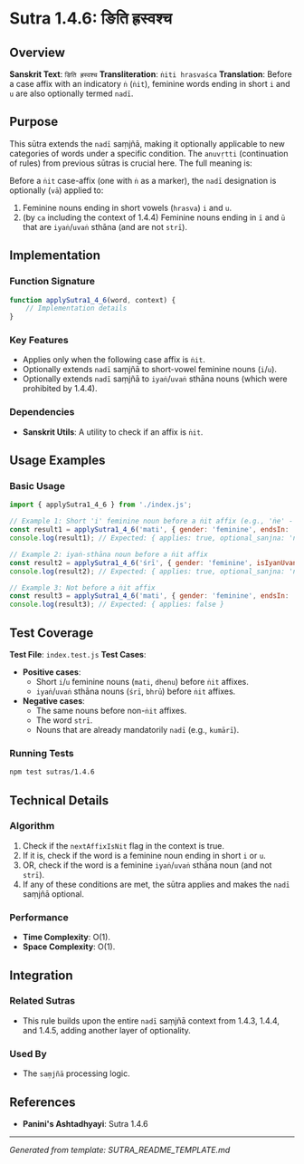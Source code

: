 # Sutra 1.4.6: ङिति ह्रस्वश्च

## Overview

**Sanskrit Text**: `ङिति ह्रस्वश्च`
**Transliteration**: `ṅiti hrasvaśca`
**Translation**: Before a case affix with an indicatory `ṅ` (`ṅit`), feminine words ending in short `i` and `u` are also optionally termed `nadī`.

## Purpose

This sūtra extends the `nadī` saṃjñā, making it optionally applicable to new categories of words under a specific condition. The `anuvṛtti` (continuation of rules) from previous sūtras is crucial here. The full meaning is:

Before a `ṅit` case-affix (one with `ṅ` as a marker), the `nadī` designation is optionally (`vā`) applied to:
1. Feminine nouns ending in short vowels (`hrasva`) `i` and `u`.
2. (by `ca` including the context of 1.4.4) Feminine nouns ending in `ī` and `ū` that are `iyaṅ`/`uvaṅ` sthāna (and are not `strī`).

## Implementation

### Function Signature
```javascript
function applySutra1_4_6(word, context) {
    // Implementation details
}
```

### Key Features
- Applies only when the following case affix is `ṅit`.
- Optionally extends `nadī` saṃjñā to short-vowel feminine nouns (`i`/`u`).
- Optionally extends `nadī` saṃjñā to `iyaṅ`/`uvaṅ` sthāna nouns (which were prohibited by 1.4.4).

### Dependencies
- **Sanskrit Utils**: A utility to check if an affix is `ṅit`.

## Usage Examples

### Basic Usage
```javascript
import { applySutra1_4_6 } from './index.js';

// Example 1: Short 'i' feminine noun before a ṅit affix (e.g., 'ṅe' - dative singular)
const result1 = applySutra1_4_6('mati', { gender: 'feminine', endsIn: 'i', nextAffixIsNit: true });
console.log(result1); // Expected: { applies: true, optional_sanjna: 'nadī' }

// Example 2: iyaṅ-sthāna noun before a ṅit affix
const result2 = applySutra1_4_6('śrī', { gender: 'feminine', isIyanUvanSthana: true, nextAffixIsNit: true });
console.log(result2); // Expected: { applies: true, optional_sanjna: 'nadī' }

// Example 3: Not before a ṅit affix
const result3 = applySutra1_4_6('mati', { gender: 'feminine', endsIn: 'i', nextAffixIsNit: false });
console.log(result3); // Expected: { applies: false }
```

## Test Coverage

**Test File**: `index.test.js`
**Test Cases**:
- **Positive cases**:
    - Short `i`/`u` feminine nouns (`mati`, `dhenu`) before `ṅit` affixes.
    - `iyaṅ`/`uvaṅ` sthāna nouns (`śrī`, `bhrū`) before `ṅit` affixes.
- **Negative cases**:
    - The same nouns before non-`ṅit` affixes.
    - The word `strī`.
    - Nouns that are already mandatorily `nadī` (e.g., `kumārī`).

### Running Tests
```bash
npm test sutras/1.4.6
```

## Technical Details

### Algorithm
1. Check if the `nextAffixIsNit` flag in the context is true.
2. If it is, check if the word is a feminine noun ending in short `i` or `u`.
3. OR, check if the word is a feminine `iyaṅ`/`uvaṅ` sthāna noun (and not `strī`).
4. If any of these conditions are met, the sūtra applies and makes the `nadī` saṃjñā optional.

### Performance
- **Time Complexity**: O(1).
- **Space Complexity**: O(1).

## Integration

### Related Sutras
- This rule builds upon the entire `nadī` saṃjñā context from 1.4.3, 1.4.4, and 1.4.5, adding another layer of optionality.

### Used By
- The `saṃjñā` processing logic.

## References

- **Panini's Ashtadhyayi**: Sutra 1.4.6

---

*Generated from template: SUTRA_README_TEMPLATE.md*
